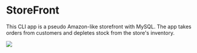 # StoreFront

This CLI app is a pseudo Amazon-like storefront with MySQL.  The app takes orders from customers and depletes stock from the store's inventory.

![](http://giphygifs.s3.amazonaws.com/media/ONGGZ7x1SYgenhxuO5/giphy.gif)
